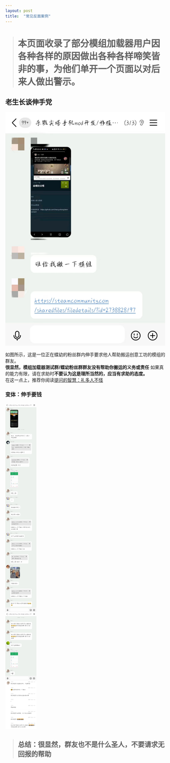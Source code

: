 ```yaml
---
layout: post
title:  "常见反面案例"
---
```

> # 本页面收录了部分模组加载器用户因各种各样的原因做出各种各样啼笑皆非的事，为他们单开一个页面以对后来人做出警示。

## 老生长谈伸手党 ##
![大言不惭希望帮自己搬运模组的某人](/assets/shenshoudang.png  "并没有说是谁")  

如图所示，这是一位正在蝶幼的粉丝群内伸手要求他人帮助搬运创意工坊的模组的群友。  
**很显然，模组加载器测试群/蝶幼粉丝群群友没有帮助你搬运的义务或责任**
如果真的能力有限，请在求助时**不要认为这是理所当然的，应当有求助的态度。**  
在这一点上，推荐你阅读[提问的智慧：礼多人不怪](https://lug.ustc.edu.cn/wiki/doc/smart-questions/#%E7%A4%BC%E5%A4%9A%E4%BA%BA%E4%B8%8D%E6%80%AA%E8%80%8C%E4%B8%94%E6%9C%89%E6%97%B6%E8%BF%98%E5%BE%88%E6%9C%89%E5%B8%AE%E5%8A%A9 "提问的智慧：礼多人不怪，而且有时还很有帮助")
### 变体：伸手要钱 ###
![居然要别人送自己手机啊（](/assets/shenshouyaoqian.png "~~同一人~~")     

> ## 总结：很显然，群友也不是什么圣人，不要请求无回报的帮助